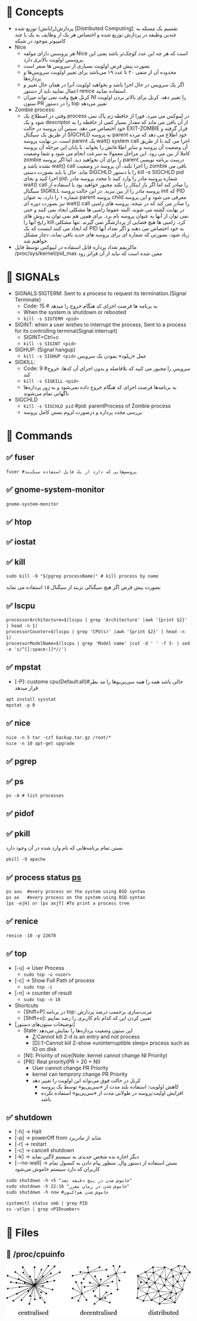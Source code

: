 # 📍️ Concepts

* پردازش(رایانش) توزیع شده [Distributed Computing]: تقسیم یک مسئله به چندین وظیفه در پردازش توزیع شده و اختصاص هر یک از وظایف به یک یا چند کامپیوتر موجود در شبکه
* Nice
    * هر پروسس دارای مولفه Nice است که هر چه این عدد کوچک‌تر باشد یعنی این پروسس اولویت بالاتری دارد.
    * بصورت پیش فرض اولویت بسیاری از سرویس ها صفر است
    * محدوده آن از منفی ۲۰ تا عدد ۱۹ می‌باشد برای تغییر اولویت سرویس‌ها و پردازه‌ها
    * اگر یک سرویس در حال اجرا باشد و بخواهید اولویت آنرا در همان حال تغییر و اعمال نمایید باید از دستور renice استفاده نمایید.
    * کرنل هیچ وقت نمی تواند میزان NI را تغییر دهد. کرنل برای بالاتر بردن اولویت ستون PR را در دستور top تغییر می‌دهد
* Zombie process:
    * وقتی در اصطلاح یک process در لینوکس می میرد، فورا از حافظه رَم پاک نمی شود و یک descriptor از آن باقی می ماند که مقدار بسیار کمی از حافظه را به خود اختصاص می دهد. سپس آن پروسه در حالت EXIT-ZOMBIE قرار گرفته و از طریق یک سیگنال SIGCHLD به پروسه parent خود اطلاع می دهد که مرده است. در نهایت پروسه parent یک wait() system call اجرا می کند تا از
      طریق آن وضعیت آن پروسه و سایر اطلاعاتش را بخواند. با پایان این مرحله آن پروسه کاملا از بین می رود. این مراحل معمولا به سرعت انجام می شود و شما وضعیت zombie را برای آن نخواهید دید. اما اگر پروسه parent درست برنامه نویسی نشده باشد و wait() call را اجرا نکند، آن پروسه در وضعیت zombie باقی می ماند. حال یا باید بصورت دستی SIGCHLD را با دستور kill
      -s SIGCHLD pid اجرا کنید و بجای pid، شماره پروسه مادر را وارد کنید تا مجدد پروسه مادر wait() call را صادر کند اما اگر باز اینکار را نکند مجبور خواهید بود با استفاده از سیگنال SIGKILL پروسه مادر را از بین ببرید. در این حالت پروسه init که PID شماره ۱ را دارد، به عنوان parent پروسه child معرفی می شود و این پروسه نیز بصورت دوره ای wait() call را
      صادر می کند که در نتیجه، پروسه های زامبی در نهایت کُشته می شوند. البته عموما زامبی ها مشکلی ایجاد نمی کنند و حتی نمی توان از آنها به عنوان پروسه نام برد. برای همین هم نمی توان به روش های رایج آنها را kill کرد. زامبی ها هیچ فضایی از پردازشگر نمی گیرند. تنها مشکلی که ایجاد می کنند اینست که یک PID به خود اختصاص می دهند و اگر تعداد آنها زیاد شود،
      بصورتی که شماره ای برای پروسه های جدید باقی نماند، دچار مشکل خواهیم شد.
* ماکزیمم تعداد پردازه قابل استفاده در لینوکس توسط فایل /proc/sys/kernel/pid_max معین شده است که نباید از آن فراتر رود

# 📍️ SIGNALs

* SIGNALS:SIGTERM: Sent to a process to request its termination.(Signal Terminate)
    * Code: 15 # به برنامه ها فرصت اجرای کد هنگام خروج را میدهد
    * When the system is shutdown or rebooted
    * `kill -s SIGTERM <pid>`
* SIGINT: when a user wishes to interrupt the process, Sent to a process for its controlling terminal(Signal interrupt)
    * SIGINT=Ctrl+c
    * `kill -s SIGINT <pid>`
* SIGHUP: (Signal hangup)
    * `kill -s SIGHUP <pid>` عمل «ریلود» نمودن یک سرویس
* SIGKILL:
    * Code: 9 #سرویس را مجبور می کنید که بلافاصله و بدون اجرای آن کدها، خروج کند
    * `kill -s SIGKILL <pid>`
    * به برنامه‌ها فرصت اجرای کد هنگام خروج داده نمی‌شود و به زور پردازه‌ها ناگهانی تمام می‌شوند
* SIGCHLD
    * `kill -s SIGCHLD pid` #pid: parentProcess of Zombie process
    * بررسی مجدد پردازه و درصورت لزوم بستن کامل پروسه

# 📍️ Commands

## ✅️ fuser

```shell
fuser #پروسس‌هایی که دارد از یک فایل استفاده میکنند

```

## ✅️ gnome-system-monitor

```shell
gnome-system-monitor
```

## ✅️ htop

## ✅️ iostat

## ✅️ kill

```shell
sudo kill -9 "$(pgrep processName)" # kill process by name
```

بصورت پیش فرض اگر هیچ سیگنالی نزنید از سیگنال ۱۵ استفاده می نماید

## ✅️ lscpu

```shell
processorArchitecture=$(lscpu | grep 'Architecture' |awk '{print $2}' | head -n 1)
processorCounter=$(lscpu | grep 'CPU(s)' |awk '{print $2}' | head -n 1)
processorModelName=$(lscpu | grep 'Model name' |cut -d ' ' -f 3- | sed -e 's/^[[:space:]]*//')
```

## ✅️ mpstat

* [-P]: custome cpu(Default:all)#خالی باشد همه را همه سی‌پی‌یو‌ها را مد نظر قرار میدهد

```shell
apt install sysstat
mpstat -p 0 
```

## ✅️ nice

```shell
nice -n 5 tar -czf backup.tar.gz /root/*
nice -n 10 apt-get upgrade

```

## ✅️ pgrep

## ✅️ ps

```shell
ps -A # list processes
```

## ✅️ pidof

## ✅️ pkill

بستن تمام برنامه‌هایی که نام وارد شده در آن وجود دارد

```shell
pkill -9 apache
```

## ✅️ process status [ps](https://parsdev.com/blog/linux-ps-aux-command)

```shell
ps axu  #every process on the system using BSD syntax 
ps ax   #every process on the system using BSD syntax
[ps -ejH] or [ps axjf] #To print a process tree
```

## ✅️ renice

```shell
renice -10 -p 22678
```

## ✅️ top

* [-u] → User Process
    * `sudo top -u <user>`
* [-c] → Show Full Path of process
    * `sudo top -c`
* [-n] → counter of result
    * `sudo top -n 10`
* Shortcuts
    * [Shift+P] در برنامه top: مرتب‌سازی برحسب درصد پردازش
    * [Shift+u]: تعیین کردن این که کدام نام کاربری را رصد نماییم
* [توضیحات ستون‌های دستور]
    * State: این ستون وضعیت پردازه‌ها را نمایش می‌دهد
        * [Z](Zombie):Cannot kill 2-it is an entry and not process
        * [D]:1-Cannot kill 2-show «uninterruptible sleep» process such as IO on disk
    * [NI]: Priority of nice(Note: kernel cannot change NI Priority)
    * [PR]: Real priority(PR = 20 + NI)
        * User cannot change PR Priority
        * kernel can temprory change PR Priority
        * کرنل در حالت فوق می‌تواند این اولویت را تغییر دهد
            * کاهش اولویت: استفاده بلند مدت از «سی‌پی‌یو» توسط یک پروسه
            * افزایش اولیت:پروسه در طولانی مدت از «سی‌پی‌یو» استفاده نکرده باشد

## ✅️ shutdown

* [-h] → Halt
* [-p] → powerOff from شاید از مادربرد
* [-r] → restart
* [-c] → cancell shutdown
* [-k] → دیگر اجازه نده شخص جدیدی به سیستم لاگین نماید
* [--no-wall] → بستن استفاده از دستور وال، منظور پیام دادن به کنسول تمام کاربران که دارد سیستم خاموش می‌شود

```shell
sudo shutdown -h +5 "خاموش شدن در پنچ دقیقه بعد"
sudo shutdown -h 22:16 "خاموش شدن در زمان مقرر"
sudo shutdown -h now #خاموش شدن هم‌اکنون
```

```shell
systemctl status smb | grep PID
ss -utlpn | grep <PIDnumber>
```

# 📍️ Files

## 📁️ /proc/cpuinfo

![DistributePic.png](./_srcFiles/Images/DistributePic.png "DistributePic.png")